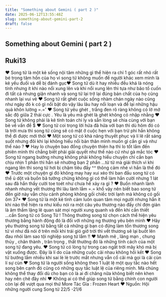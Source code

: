 ```yaml
---
title: "Something about Gemini ( part 2 )"
date: 2025-06-12T13:55:48Z
slug: something-about-gemini-part-2
draft: false
---
```


## Something about Gemini ( part 2 )

## Ruki13

♥ Song tử là một kẻ sống nội tâm những gì thể hiện ra chỉ 1 góc rất nhỏ rất bé trong tâm hồn của họ vì song tử không muốn để người khác xem mình là kẻ yếu đuối và dễ bị đánh gục♥ Song tử dù ít hay nhiều đều khá là nóng tính nhưng ít khi nào nổi xung lên và khi nổi xung lên thì tựa như bão tố cuốn đi tất cả nhưng giận nhanh và song tử lại trở lại đúng bản chất của họ cũng nhanh lại vui vẻ ♥ Song tử rất ghét cuộc sống nhàm chán ngày nào cũng như ngày đó k có gì nổi bật do vậy lâu lâu hay nổi loạn và để lại những hậu quả khôn lường =.=' 
♥ Song tử yêu ghét , trắng đen rõ ràng không có lờ mờ sắc độ giữa 2 thái cực . Yêu là yêu mà ghét là ghét không có nhập nhằng
♥ Song tử không phải là kẻ tính toán chi ly và sẵn lòng sẻ chia cùng với bạn bè về vấn đề $
♥ Song tử coi trọng lời hứa đã hứa với bạn thì dù hôm đó có là trời mưa thì song tử cũng sẽ có mặt ở cuộc hẹn với bạn trừ phi hắn không thể đi được mới thôi
♥ Một song tử có khả năng thuyết phục và lí lẽ rất sáng suốt nhưng đôi khi lại không hiểu nổi bản thân mình muốn gì cần gì và như thế nào ?
♥ Hay lo chuyện bao đồng chuyện thiên hạ thì lo tốt lắm đến phiên mình thì chẳng biết phải giải quyết như thế nào cứ như gà mắc tóc 
♥ Song tử ngang bướng nhưng không phải không hiểu chuyện chỉ cần bạn chịu nhịn 1 phần thì hắn sẽ nhường bạn 2 phần ...từ từ mà giải thích vì khi ngang lên thì song tử hơi bị chậm tiêu đấy ^^ thông cảm nhé vì hắn là thế đó
♥ Trước một chuyện gì đó không may hay xui xẻo thì ban đầu song tử có thể ủ dột và buồn bã tưởng chừng không gì có thể làm hắn cười nhưng 1 lát sau đã hắn thấy cười toe toét như chưa hề xảy ra gì ?
♥ Buồn nhanh lành nhanh nhưng vết thương thì lâu lành lắm =.= khổ vậy nên biết bao song tử đến giờ này vẫn chịu cảnh phòng không gối chiếc trời lạnh mà không có gối ôm 37* 
♥ Song tử là một kẻ tình cảm luôn quan tâm mọi người nhưng hắn ít khi nào thể hiện ra như kiểu nói ra một câu yêu thương nào đấy chỉ đơn giản là âm thầm lặng lẽ quan sát mọi người xung quanh và đến khi cần thiết ...cần Song tử có Song Tử ! Thông thường song tử chọn cách thể hiện yêu thương bằng hành động đó là đối với những ng thương yêu bên mình
♥ Hãy yêu thương song tử bằng tất cả những gì bạn có đừng làm tổn thương song tử vì như đã nói ở trên mỗi khi trái gió giở trời thì vết thương sẽ lại buốt lên đau nhói làm sao tội nghiệp song tử lắm !!
♥ Mạnh mẽ , lãng mạn , chung thủy , chân thành , trân trọng , thất thường đó là những tính cách của một song tử đang yêu.
♥ Song tử có lòng tự trong cao ngất trời mây khó mà bị vật xuống được. Đây là lí do của những cuộc cãi nhau không hồi kết 
♥ Song tử bướng lắm nhiều khi sai lè lè trước mắt nhưng vẫn cố cãi mà gọi là cãi cùn lí sự cùn 
♥ Song tử là người sống không theo 1 luật lệ một quy tắc nào hết song bên cạnh đó cũng có những quy tắc luật lệ của riêng mình. Mà chúng không thể thay đổi dù cho bạn có là ai đi chăng nữa  không biết nên khen hay nên chê đây nhỉ
♥ Không ai có thể giúp song tử bằng chính con người còn lại  để vượt qua mọi thứ 
More 
Tác Gỉa : Frozen Heart ♥
Nguồn: Hội những người cung Song tử 22/5 -21/6